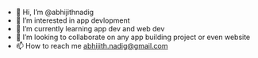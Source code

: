 - 👋 Hi, I’m @abhijithnadig
- 👀 I’m interested in app devlopment
- 🌱 I’m currently learning app dev and web dev
- 💞️ I’m looking to collaborate on any app building project or even website
- 📫 How to reach me abhijith.nadig@gmail.com

<!---
abhijithnadig/abhijithnadig is a ✨ special ✨ repository because its `README.md` (this file) appears on your GitHub profile.
You can click the Preview link to take a look at your changes.
--->
